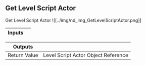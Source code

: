 ## Get Level Script Actor
Get Level Script Actor
![[../img/nd_img_GetLevelScriptActor.png]]

|Inputs||
|--|--|

|Outputs||
|--|--|
| Return Value | Level Script Actor Object Reference |
